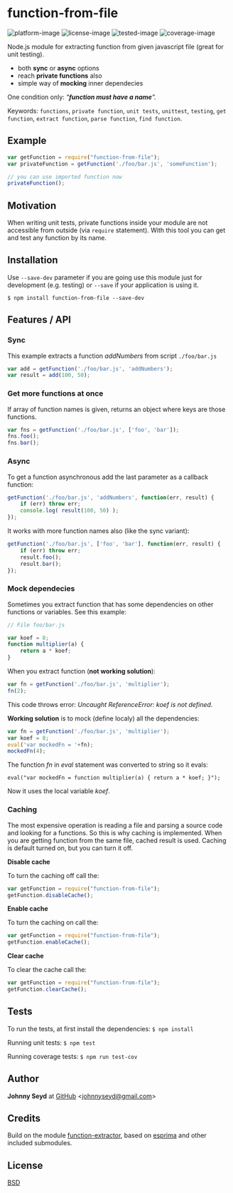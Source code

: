 
# function-from-file
![platform-image] ![license-image] ![tested-image] ![coverage-image]

Node.js module for extracting function from given javascript file (great for unit testing).
* both **sync** or **async** options
* reach **private functions** also
* simple way of **mocking** inner dependecies

One condition only: *"**function must have a name**".*

Keywords: `functions`, `private function`, `unit tests`, `unittest`, `testing`, `get function`, `extract function`, `parse function`, `find function`.

## Example

```js
var getFunction = require("function-from-file");
var privateFunction = getFunction('./foo/bar.js', 'someFunction');

// you can use imported function now
privateFunction();
```

## Motivation
When writing unit tests, private functions inside your module are not accessible from outside (via `require` statement). With this tool you can get and test any function by its name.

## Installation
Use `--save-dev` parameter if you are going use this module just for development (e.g. testing) or `--save` if your application is using it.
```
$ npm install function-from-file --save-dev
```

## Features / API

### Sync
This example extracts a function *addNumbers* from script `./foo/bar.js`
```js
var add = getFunction('./foo/bar.js', 'addNumbers');
var result = add(100, 50);
```

### Get more functions at once
If array of function names is given, returns an object where keys are those functions.
```js
var fns = getFunction('./foo/bar.js', ['foo', 'bar']);
fns.foo();
fns.bar();
```

### Async
To get a function asynchronous add the last parameter as a callback function:
```js
getFunction('./foo/bar.js', 'addNumbers', function(err, result) {
    if (err) throw err;
    console.log( result(100, 50) );
});
```
It works with more function names also (like the sync variant):
```js
getFunction('./foo/bar.js', ['foo', 'bar'], function(err, result) {
    if (err) throw err;
    result.foo();
    result.bar();
});
```

### Mock dependecies
Sometimes you extract function that has some dependencies on other functions or variables. See this example:
```js
// File foo/bar.js

var koef = 8;
function multiplier(a) {
    return a * koef;
}
```
When you extract function (**not working solution**):
```js
var fn = getFunction('./foo/bar.js', 'multiplier');
fn(2);
```
This code throws error: *Uncaught ReferenceError: koef is not defined*.

**Working solution** is to mock (define localy) all the dependencies:
```js
var fn = getFunction('./foo/bar.js', 'multiplier');
var koef = 8;
eval('var mockedFn = '+fn);
mockedFn(4);
```
The function *fn* in *eval* statement was converted to string so it evals:

`eval("var mockedFn = function multiplier(a) { return a * koef; }");`

Now it uses the local variable *koef*.

### Caching
The most expensive operation is reading a file and parsing a source code and looking for a functions. So this is why caching is implemented. When you are getting function from the same file, cached result is used. Caching is default turned on, but you can turn it off.

**Disable cache**

To turn the caching off call the: 
```js
var getFunction = require("function-from-file");
getFunction.disableCache();
```

**Enable cache**

To turn the caching on call the: 
```js
var getFunction = require("function-from-file");
getFunction.enableCache();
```

**Clear cache**

To clear the cache call the:
```js
var getFunction = require("function-from-file");
getFunction.clearCache();
```

## Tests
To run the tests, at first install the dependencies: `$ npm install`

Running unit tests: `$ npm test`

Running coverage tests: `$ npm run test-cov`

## Author
**Johnny Seyd** at [GitHub](https://github.com/seyd) <[johnnyseyd@gmail.com](mailto:johnnyseyd@gmail.com)>

## Credits
Build on the module [function-extractor](https://github.com/gjtorikian/function-extractor), based on [esprima](https://www.npmjs.com/package/esprima) and other included submodules.

## License

  [BSD](LICENSE)

[platform-image]: https://img.shields.io/badge/platform-Node.js-green.svg
[license-image]: https://img.shields.io/badge/license-MIT-orange.svg
[tested-image]: https://img.shields.io/badge/tested-well-yellow.svg
[coverage-image]: https://img.shields.io/badge/coverage-100%25-blue.svg